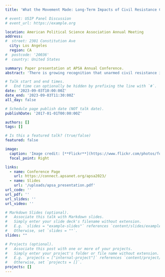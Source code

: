 ```yaml
---
title: 'What the Movement Made: Long-Term Impacts of Civil Resistance Campaigns'

# event: USIP Panel Discussion
# event_url: https://example.org

location: American Political Science Association Annual Meeting
address:
#  street: 2301 Constitution Ave
  city: Los Angeles
  region: CA
#  postcode: '20036'
#  country: United States

summary: Paper presentation at APSA Annual Conference.
abstract: 'There is growing recognition that unarmed civil resistance is a form of political contention with significant political consequences. Yet to date much of the quantitative literature on civil resistance has focused almost exclusively on its immediate outcomes or short-term consequences. What literature has focused on longer-term consequences has looked solely at regime type, showing that civil resistance significantly improves democratic consolidation. There has been little attention to measuring the degree to which civil resistance outcomes endure over the longer term, and in examining outcomes beyond democratic regime type. In this paper, I explore three potential long-term impacts of civil resistance: changes in public health, changes in levels of corruption and good governance, and changes in rates of economic growth. Through a cross-national analysis comparing countries that experienced a major civil resistance campaign with those that did not and controlling for a wide range of alternative explanations, I show that civil resistance has broad and enduring impacts beyond regime type. The findings have critical implications for understanding the foundations for long-term social and political transformation.'

# Talk start and end times.
#   End time can optionally be hidden by prefixing the line with `#`.
date: '2023-09-03T10:00:00Z'
date_end: '2023-09-03T11:30:00Z'
all_day: false

# Schedule page publish date (NOT talk date).
publishDate: '2017-01-01T00:00:00Z'

authors: []
tags: []

# Is this a featured talk? (true/false)
featured: false

image:
  caption: 'Image credit: [**Flickr**](https://www.flickr.com/photos/foreignoffice/16603139947/)'
  focal_point: Right

links:
  - name: Conference Page
    url: https://connect.apsanet.org/apsa2023/
  - name: Slides
    url: '/uploads/apsa_presentation.pdf'
url_code: ''
url_pdf: ''
url_slides: ''
url_video: ''

# Markdown Slides (optional).
#   Associate this talk with Markdown slides.
#   Simply enter your slide deck's filename without extension.
#   E.g. `slides = "example-slides"` references `content/slides/example-slides.md`.
#   Otherwise, set `slides = ""`.
slides: ""

# Projects (optional).
#   Associate this post with one or more of your projects.
#   Simply enter your project's folder or file name without extension.
#   E.g. `projects = ["internal-project"]` references `content/project/deep-learning/index.md`.
#   Otherwise, set `projects = []`.
projects: []
---
```


